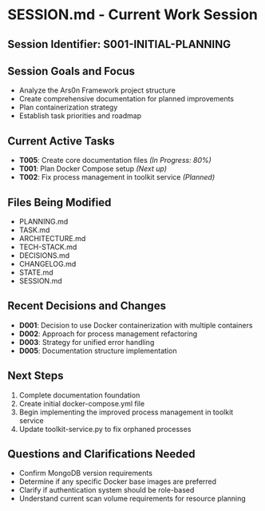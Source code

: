 # SESSION.md - Current Work Session

## Session Identifier: S001-INITIAL-PLANNING

## Session Goals and Focus
- Analyze the Ars0n Framework project structure
- Create comprehensive documentation for planned improvements
- Plan containerization strategy
- Establish task priorities and roadmap

## Current Active Tasks
- **T005**: Create core documentation files *(In Progress: 80%)*
- **T001**: Plan Docker Compose setup *(Next up)*
- **T002**: Fix process management in toolkit service *(Planned)*

## Files Being Modified
- PLANNING.md
- TASK.md
- ARCHITECTURE.md
- TECH-STACK.md
- DECISIONS.md
- CHANGELOG.md
- STATE.md
- SESSION.md

## Recent Decisions and Changes
- **D001**: Decision to use Docker containerization with multiple containers
- **D002**: Approach for process management refactoring
- **D003**: Strategy for unified error handling
- **D005**: Documentation structure implementation

## Next Steps
1. Complete documentation foundation
2. Create initial docker-compose.yml file
3. Begin implementing the improved process management in toolkit service
4. Update toolkit-service.py to fix orphaned processes

## Questions and Clarifications Needed
- Confirm MongoDB version requirements
- Determine if any specific Docker base images are preferred
- Clarify if authentication system should be role-based
- Understand current scan volume requirements for resource planning 